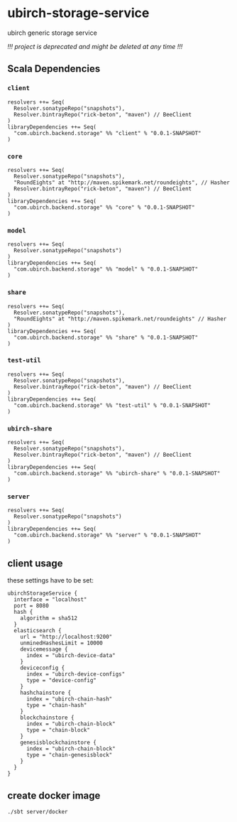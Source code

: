 # ubirch-storage-service
ubirch generic storage service 

*!!! project is deprecated and might be deleted at any time !!!*

## Scala Dependencies

### `client`

    resolvers ++= Seq(
	  Resolver.sonatypeRepo("snapshots"),
	  Resolver.bintrayRepo("rick-beton", "maven") // BeeClient
	)
    libraryDependencies ++= Seq(
      "com.ubirch.backend.storage" %% "client" % "0.0.1-SNAPSHOT"
    )

### `core`

    resolvers ++= Seq(
	  Resolver.sonatypeRepo("snapshots"),
	  "RoundEights" at "http://maven.spikemark.net/roundeights", // Hasher
	  Resolver.bintrayRepo("rick-beton", "maven") // BeeClient
	)
    libraryDependencies ++= Seq(
      "com.ubirch.backend.storage" %% "core" % "0.0.1-SNAPSHOT"
    )

### `model`

    resolvers ++= Seq(
	  Resolver.sonatypeRepo("snapshots")
	)
    libraryDependencies ++= Seq(
      "com.ubirch.backend.storage" %% "model" % "0.0.1-SNAPSHOT"
    )

### `share`

    resolvers ++= Seq(
	  Resolver.sonatypeRepo("snapshots"),
	  "RoundEights" at "http://maven.spikemark.net/roundeights" // Hasher
	)
    libraryDependencies ++= Seq(
      "com.ubirch.backend.storage" %% "share" % "0.0.1-SNAPSHOT"
    )

### `test-util`

    resolvers ++= Seq(
	  Resolver.sonatypeRepo("snapshots"),
	  Resolver.bintrayRepo("rick-beton", "maven") // BeeClient
	)
    libraryDependencies ++= Seq(
      "com.ubirch.backend.storage" %% "test-util" % "0.0.1-SNAPSHOT"
    )

### `ubirch-share`

    resolvers ++= Seq(
	  Resolver.sonatypeRepo("snapshots"),
	  Resolver.bintrayRepo("rick-beton", "maven") // BeeClient
	)
    libraryDependencies ++= Seq(
      "com.ubirch.backend.storage" %% "ubirch-share" % "0.0.1-SNAPSHOT"
    )

### `server`

    resolvers ++= Seq(
	  Resolver.sonatypeRepo("snapshots")
	)
    libraryDependencies ++= Seq(
      "com.ubirch.backend.storage" %% "server" % "0.0.1-SNAPSHOT"
    )

## client usage

these settings have to be set:
```
ubirchStorageService {
  interface = "localhost"
  port = 8080
  hash {
    algorithm = sha512
  }
  elasticsearch {
    url = "http://localhost:9200"
    unminedHashesLimit = 10000
    devicemessage {
      index = "ubirch-device-data"
    }
    deviceconfig {
      index = "ubirch-device-configs"
      type = "device-config"
    }
    hashchainstore {
      index = "ubirch-chain-hash"
      type = "chain-hash"
    }
    blockchainstore {
      index = "ubirch-chain-block"
      type = "chain-block"
    }
    genesisblockchainstore {
      index = "ubirch-chain-block"
      type = "chain-genesisblock"
    }
  }
}
```

## create docker image
```
./sbt server/docker
```
